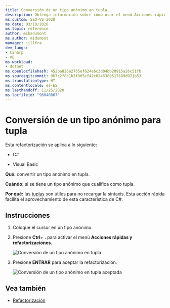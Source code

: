 ```yaml
---
title: Conversión de un tipo anónimo en tupla
description: Obtenga información sobre cómo usar el menú Acciones rápidas y refactorizaciones para convertir un tipo anónimo en una tupla en Visual Studio.
ms.custom: SEO-VS-2020
ms.date: 03/10/2020
ms.topic: reference
author: mikadumont
ms.author: midumont
manager: jillfra
dev_langs:
- CSharp
- VB
ms.workload:
- dotnet
ms.openlocfilehash: 452ba826a2765ef624e6c3d04bb20915a26c51fb
ms.sourcegitcommit: 967c2f8c1b3f805cf42c0246389517689d971b53
ms.translationtype: HT
ms.contentlocale: es-ES
ms.lasthandoff: 11/25/2020
ms.locfileid: "96040867"
---
```

# <a name="convert-anonymous-type-to-tuple"></a>Conversión de un tipo anónimo para tupla

Esta refactorización se aplica a lo siguiente:

- C#

- Visual Basic

**Qué:** convertir un tipo anónimo en tupla.

**Cuándo:** si se tiene un tipo anónimo que cualifica como tupla.

**Por qué:** las [tuplas](/dotnet/csharp/tuples) son útiles para no recargar la sintaxis. Esta acción rápida facilita el aprovechamiento de esta característica de C#.

## <a name="how-to"></a>Instrucciones

1. Coloque el cursor en un tipo anónimo.
2. Presione **Ctrl**+ **.** para activar el menú **Acciones rápidas y refactorizaciones**.

   ![Conversión de un tipo anónimo en tupla](media/convert-anon-to-tuple.png)

2. Presione **ENTRAR** para aceptar la refactorización.

   ![Conversión de un tipo anónimo en tupla aceptada](media/convert-anon-to-tuple-complete.png)

## <a name="see-also"></a>Vea también

- [Refactorización](../refactoring-in-visual-studio.md)
